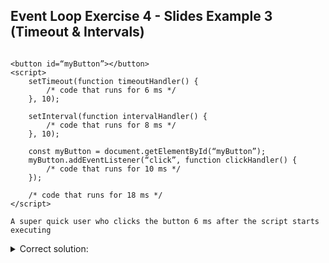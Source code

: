## Event Loop Exercise 4 - Slides Example  3 (Timeout & Intervals)

```

<button id=“myButton”></button>
<script>
    setTimeout(function timeoutHandler() {
        /* code that runs for 6 ms */
    }, 10);

    setInterval(function intervalHandler() {
        /* code that runs for 8 ms */
    }, 10);

    const myButton = document.getElementById(“myButton”);
    myButton.addEventListener(“click”, function clickHandler() {
        /* code that runs for 10 ms */
    });
    
    /* code that runs for 18 ms */
</script>

A super quick user who clicks the button 6 ms after the script starts executing

```
<details>
<summary> Correct solution: </summary>

```
0 ms - mainline execution starts

```


#### Its correct!! Remember to use the name of the code's handlers

</details>